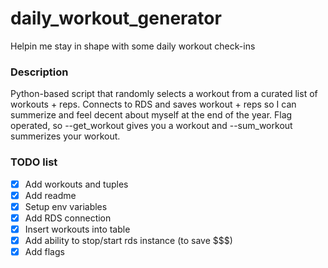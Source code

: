 # daily_workout_generator
Helpin me stay in shape with some daily workout check-ins
### Description
Python-based script that randomly selects a workout from a curated list of workouts + reps.
Connects to RDS and saves workout + reps so I can summerize and feel decent about myself at the end of the year.
Flag operated, so --get_workout gives you a workout and --sum_workout summerizes your workout.


### TODO list 
- [x] Add workouts and tuples
- [x] Add readme
- [x] Setup env variables
- [x] Add RDS connection
- [x] Insert workouts into table
- [x] Add ability to stop/start rds instance (to save $$$)
- [x] Add flags